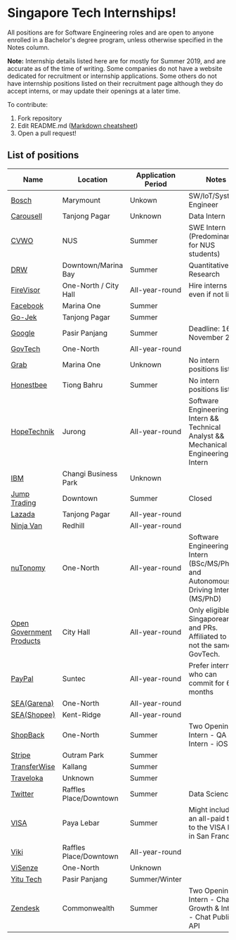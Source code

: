 
# Singapore Tech Internships!

All positions are for Software Engineering roles and are open to anyone enrolled in a Bachelor's degree program, unless otherwise specified in the Notes column.

**Note:** Internship details listed here are for mostly for Summer 2019, and are accurate as of the time of writing. Some companies do not have a website dedicated for recruitment or internship applications. Some others do not have internship positions listed on their recruitment page although they do accept interns, or may update their openings at a later time.

To contribute:
1. Fork repository
2. Edit README.md ([Markdown cheatsheet](https://github.com/tchapi/markdown-cheatsheet/blob/master/README.md))
4. Open a pull request!


## List of positions
| Name | Location | Application Period | Notes  |
|---|---|---|---|
| [Bosch](https://www.bosch.com.sg/careers/) | Marymount | Unkown | SW/IoT/Systems Engineer |
| [Carousell](https://careers.carousell.com/)  | Tanjong Pagar | Unknown | Data Intern |
| [CVWO](https://www.comp.nus.edu.sg/~vwo/contact.html)  | NUS | Summer | SWE Intern (Predominantly for NUS students) |
| [DRW](https://boards.greenhouse.io/drw/jobs/1321748)  | Downtown/Marina Bay | Summer | Quantitative Research |
| [FireVisor](https://angel.co/firevisor/jobs) | One-North / City Hall | All-year-round | Hire interns even if not listed |
| [Facebook](https://www.facebook.com/careers/jobs/178530879678166/)  | Marina One | Summer |  |
| [Go-Jek](https://www.gojek.io/careers/) | Tanjong Pagar | Summer | |
| [Google](https://careers.google.com/jobs/results/6704630719119360-software-engineering-intern-summer-2019)  | Pasir Panjang | Summer | Deadline: 16th November 2019 |
| [GovTech](https://www.tech.gov.sg/careers/students-and-graduates/) | One-North | All-year-round | |
| [Grab](https://grab.careers/team-engineering/?tm=Engineering)  | Marina One | Unknown | No intern positions listed |
| [Honestbee](https://careers.honestbee.com/departments/job/)  | Tiong Bahru | Summer | No intern positions listed |
| [HopeTechnik](https://www.hopetechnik.com/careers/) | Jurong | All-year-round | Software Engineering Intern && Technical Analyst && Mechanical Engineering Intern |
| [IBM](https://careers.ibm.com/ShowJob/Id/472126/Software-Developer-Intern/?utm_campaign=google_jobs_apply&utm_source=google_jobs_apply&utm_medium=organic) | Changi Business Park | Unknown | |
| [Jump Trading](https://www.jumptrading.com/jobs.html)  | Downtown | Summer | Closed |
| [Lazada](http://www.lazada.com/work-at-lazada) | Tanjong Pagar | All-year-round | |
| [Ninja Van](https://www.ninjavan.co/en-sg/careers) | Redhill | All-year-round | |
| [nuTonomy](https://www.nutonomy.com/careers/) | One-North | All-year-round | Software Engineering Intern (BSc/MS/PhD) and Autonomous Driving Intern (MS/PhD) |
| [Open Government Products](https://open.gov.sg/) | City Hall | All-year-round | Only eligible for Singaporeans and PRs. Affiliated to but not the same as GovTech. |
| [PayPal](https://www.paypal.com/us/webapps/mpp/jobs) | Suntec | All-year-round | Prefer interns who can commit for 6 months |
| [SEA(Garena)](https://career.seagroup.com/programs?pos=LIP-area)  | One-North | All-year-round | |
| [SEA(Shopee)](https://careers.shopee.sg/) | Kent-Ridge | All-year-round | |
| [ShopBack](http://careers.shopback.com/singapore)  | One-North | Summer | Two Openings: Intern - QA & Intern - iOS |
| [Stripe](https://stripe.com/jobs/positions/engineering-intern-singapore)  | Outram Park | Summer | |
| [TransferWise](https://transferwise.com/gb/about/bootcamp) | Kallang | Summer | |
| [Traveloka](https://www.traveloka.com/en-sg/careers/internships)| Unknown | Summer | |
| [Twitter](https://careers.twitter.com/en/work-for-twitter/201812/intern-data-science-singapore-.html)  | Raffles Place/Downtown | Summer | Data Science |
| [VISA](https://www.visa.co.in/careers/job-details.jobid.743999675740916.deptid.868537.html)  | Paya Lebar | Summer | Might include an all-paid trip to the VISA HQ in San Francisco |
| [Viki](https://rakuten.referrals.selectminds.com/viki/jobs/engineering-summer-internship-7928) | Raffles Place/Downtown | All-year-round | |
| [ViSenze](https://visenze.workable.com/j/E0ED8C637D)  | One-North | Unknown | |
| [Yitu Tech](https://yitutech.sg/careers/) | Pasir Panjang | Summer/Winter | |
| [Zendesk](https://www.zendesk.com/jobs/singapore/)  | Commonwealth | Summer | Two Openings: Intern - Chat Growth & Intern - Chat Public API |
